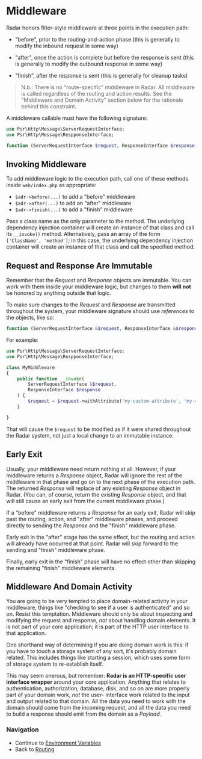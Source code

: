 # Middleware

Radar honors filter-style middleware at three points in the execution path:

- "before", prior to the routing-and-action phase (this is generally
to modify the inbound request in some way)

- "after", once the action is complete but before the response is sent (this is
generally to modify the outbound response in some way)

- "finish", after the response is sent (this is generally for cleanup tasks)

> N.b.: There is no "route-specific" middleware in Radar. All middleware is
> called regardless of the routing and action results. See the "Middleware and
> Domain Activity" section below for the rationale behind this constraint.

A middleware callable must have the following signature:

```php
use Psr\Http\Message\ServerRequestInterface;
use Psr\Http\Message\RespponseInterface;

function (ServerRequestInterface $request, ResponseInterface $response) { ... }
```

## Invoking Middleware

To add middleware logic to the execution path, call one of these methods inside
`web/index.php` as appropriate:

- `$adr->before(...)` to add a "before" middleware
- `$adr->after(...)` to add an "after" middleware
- `$adr->finish(...)` to add a "finish" middleware

Pass a class name as the only parameter to the method. The underlying
dependency injection container will create an instance of that class and call its
`__invoke()` method. Alternatively, pass an array of the form
`['ClassName', 'method']`; in this case, the underlying
dependency injection container will create an instance of that class and call
the specified method.

## Request and Response Are Immutable

Remember that the _Request_ and _Response_ objects are immutable. You can work
with them inside your middleware logic, but changes to them **will not** be
honored by anything outside that logic.

To make sure changes to the _Request_ and _Response_ are transmitted throughout
the system, your middleware signature should use *references* to the objects,
like so:

```php
function (ServerRequestInterface &$request, ResponseInterface &$response) { ... }
```

For example:

```php
use Psr\Http\Message\ServerRequestInterface;
use Psr\Http\Message\RespponseInterface;

class MyMiddleware
{
    public function __invoke(
        ServerRequestInterface &$request,
        ResponseInterface $response
    ) {
        $request = $request->withAttribute('my-custom-attribute', 'my-value');
    }

}
```

That will cause the `$request` to be modified as if it were shared throughout
the Radar system, not just a local change to an immutable instance.

## Early Exit

Usually, your middleware need return nothing at all. However, if your middleware
returns a _Response_ object, Radar will ignore the rest of the middleware in that
phase and go on to the next phase of the execution path. The returned _Response_
will replace of any existing _Response_ object in Radar. (You can, of course,
return the existing _Response_ object, and that will still cause an early exit
from the current middleware phase.)

If a "before" middleware returns a _Response_ for an early exit, Radar will skip
past the routing, action, and "after" middleware phases, and proceed directly to
sending the _Response_ and the "finish" middleware phase.

Early exit in the "after" stage has the same effect, but the routing and action
will already have occurred at that point. Radar will skip forward to the sending
and "finish" middleware phase.

Finally, early exit in the "finish" phase will have no effect other than skipping
the remaining "finish" middleware elements.

## Middleware And Domain Activity

You are going to be very tempted to place domain-related activity in your
middleware, things like "checking to see if a user is authenticated" and so on.
Resist this temptation. Middleware should only be about inspecting and modifying
the request and response, *not* about handling domain elements. It is not part
of your core application; it is part of the HTTP user interface to that
application.

One shorthand way of determining if you are doing domain work is this: if you
have to touch a storage system of any sort, it's probably domain related. This
includes things like starting a session, which uses some form of storage system
to re-establish itself.

This may seem onerous, but remember: **Radar is an HTTP-specific user interface
wrapper** around your core application. Anything that relates to authentication,
authorization, database, disk, and so on are more properly part of your domain
work, *not* the user- interface work related to the input and output related to
that domain. All the data you need to work with the domain should come from the
incoming request, and all the data you need to build a response should emit from
the domain as a _Payload_.

### Navigation

* Continue to [Environment Variables](/docs/environment.md)
* Back to [Routing](/docs/routing.md)
